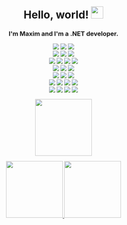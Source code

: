 <h1 align="center">Hello, world!
<img src="https://github.com/blackcater/blackcater/raw/main/images/Hi.gif" height="32"/></h1>
<h3 align="center">I'm Maxim and I'm a .NET developer.</h3>

<p align="center">
  <img src="https://img.shields.io/badge/c%23-%23239120.svg?style=for-the-badge&logo=c-sharp&logoColor=white"/>
  <img src="https://img.shields.io/badge/.NET-5C2D91?style=for-the-badge&logo=.net&logoColor=white"/>
  <img src="https://img.shields.io/badge/python-3670A0?style=for-the-badge&logo=python&logoColor=ffdd54"/>
  <br>
  <img src="https://img.shields.io/badge/JavaScript-F7DF1E?style=for-the-badge&logo=javascript&logoColor=black"/>
  <img src="https://img.shields.io/badge/HTML5-E34F26?style=for-the-badge&logo=html5&logoColor=white"/>
  <img src="https://img.shields.io/badge/CSS3-1572B6?style=for-the-badge&logo=css3&logoColor=white"/>
  <br>
  <img src="https://img.shields.io/badge/postgres-%23316192.svg?style=for-the-badge&logo=postgresql&logoColor=white"/>
  <img src="https://img.shields.io/badge/sqlite-%2307405e.svg?style=for-the-badge&logo=sqlite&logoColor=white"/>
  <img src="https://img.shields.io/badge/redis-%23DD0031.svg?style=for-the-badge&logo=redis&logoColor=white"/>
  <img src="https://img.shields.io/badge/MongoDB-4EA94B?style=for-the-badge&logo=mongodb&logoColor=white"/>
  <br>
  <img src="https://img.shields.io/badge/nginx-%23009639.svg?style=for-the-badge&logo=nginx&logoColor=white"/>
  <img src="https://img.shields.io/badge/rabbitmq-%23E44D27.svg?style=for-the-badge&logo=rabbitmq&logoColor=orange"/>
  <img src="https://img.shields.io/badge/kafka-f7f7f7.svg?style=for-the-badge&logo=kafka&logoColor=black"/>
  <br>
  <img src="https://img.shields.io/badge/docker-%23316192.svg?style=for-the-badge&logo=docker&logoColor=white"/>
  <img src="https://img.shields.io/badge/docker%20compose-%23316192.svg?style=for-the-badge&logo=docker&logoColor=white"/>
  <img src="https://img.shields.io/badge/kubernetes-%23326ce5.svg?style=for-the-badge&logo=kubernetes&logoColor=white"/>
  <br>
  <img src="https://img.shields.io/badge/JWT-black?style=for-the-badge&logo=JSON%20web%20tokens"/>
  <img src="https://img.shields.io/badge/open%20api-%23000000.svg?style=for-the-badge&logo=openapiinitiative&logoColor=white"/>
  <img src="https://img.shields.io/badge/Postman-FF6C37?style=for-the-badge&logo=postman&logoColor=white"/>
  <img src="https://img.shields.io/badge/-Swagger-%23Clojure?style=for-the-badge&logo=swagger&logoColor=white"/>
  <br>
  <img src="https://img.shields.io/badge/-Git-%23F05032?style=for-the-badge&logo=git&logoColor=%23ffffff"/>
  <img src="https://img.shields.io/badge/gitlab%20ci-%23181717.svg?style=for-the-badge&logo=gitlab&logoColor=white"/>
  <img src="https://img.shields.io/badge/Jira-0052CC?style=for-the-badge&logo=Jira&logoColor=white"/>
  <img src="https://img.shields.io/badge/Visual_Studio-5C2D91?style=for-the-badge&logo=visual%20studio&logoColor=white"/>
</p>

<p align="center">
  <img height="150" src="https://github-profile-summary-cards.vercel.app/api/cards/most-commit-language?username=Mu4lka&theme=algolia"/>
</p>

<p align="center">
  <a href="https://github.com/Mu4lka">
    <img height="150" src="https://github-readme-stats-eight-theta.vercel.app/api?username=Mu4lka&layout=compact&show_icons=true&theme=algolia&include_all_commits=true&count_private=true"/>
    <img height="150" src="https://github-readme-stats-eight-theta.vercel.app/api/top-langs/?username=Mu4lka&layout=compact&langs_count=6&theme=algolia&count_private=true"/>
  </a>
</p>
